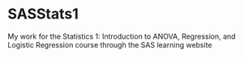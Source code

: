 # SASStats1
My work for the Statistics 1: Introduction to ANOVA, Regression, and Logistic Regression course through the SAS learning website
